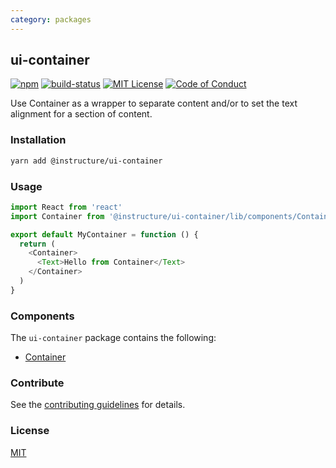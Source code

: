 ```yaml
---
category: packages
---
```


## ui-container

[![npm][npm]][npm-url]
[![build-status][build-status]][build-status-url]
[![MIT License][license-badge]][LICENSE]
[![Code of Conduct][coc-badge]][coc]

Use Container as a wrapper to separate content and/or to set the
text alignment for a section of content.

### Installation

```sh
yarn add @instructure/ui-container
```
### Usage

```js
import React from 'react'
import Container from '@instructure/ui-container/lib/components/Container'

export default MyContainer = function () {
  return (
    <Container>
      <Text>Hello from Container</Text>
    </Container>
  )
}
```

### Components
The `ui-container` package contains the following:
- [Container](#Container)

### Contribute

See the [contributing guidelines](#contributing) for details.

### License

[MIT](LICENSE)

[npm]: https://img.shields.io/npm/v/@instructure/ui-container.svg
[npm-url]: https://npmjs.com/package/@instructure/ui-container

[build-status]: https://travis-ci.org/instructure/instructure-ui.svg?branch=master
[build-status-url]: https://travis-ci.org/instructure/instructure-ui "Travis CI"

[license-badge]: https://img.shields.io/npm/l/instructure-ui.svg?style=flat-square
[license]: https://github.com/instructure/instructure-ui/blob/master/LICENSE

[coc-badge]: https://img.shields.io/badge/code%20of-conduct-ff69b4.svg?style=flat-square
[coc]: https://github.com/instructure/instructure-ui/blob/master/CODE_OF_CONDUCT.md
